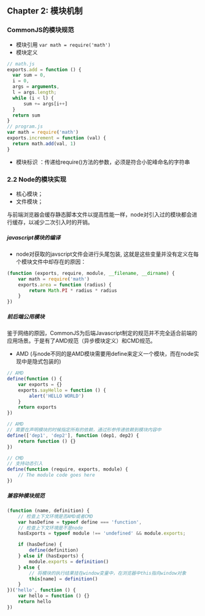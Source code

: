 ## Chapter 2:  模块机制

### CommonJS的模块规范
- 模块引用
`var math = require('math')`
- 模块定义
```javascript
// math.js
exports.add = function () {
  var sum = 0,
  i = 0,
  args = arguments,
  l = args.length;
  while (i < l) {
      sum += args[i++]
  }
  return sum
}
// program.js
var math = require('math')
exports.increment = function (val) {
  return math.add(val, 1)
}
```
- 模块标识
：传递给require()方法的参数，必须是符合小驼峰命名的字符串


### 2.2 Node的模块实现
- 核心模块；
- 文件模块；

与前端浏览器会缓存静态脚本文件以提高性能一样，node对引入过的模块都会进行缓存，以减少二次引入时的开销。

##### javascript模块的编译
- node对获取的javscript文件会进行头尾包装, 这就是这些变量并没有定义在每个模块文件中却存在的原因：
```javascript
(function (exports, require, module, __filename, __dirname) {
    var math = require('math')
    exports.area = function (radius) {
        return Math.PI * radius * radius
    }
})
```

##### 前后端公用模块
鉴于网络的原因，CommonJS为后端Javascript制定的规范并不完全适合前端的应用场景。于是有了AMD规范（异步模块定义）和CMD规范。
- AMD
(与node不同的是AMD模块需要用define来定义一个模块，而在node实现中是隐式包装的)
```javascript
// AMD
define(function () {
    var exports = {}
    exports.sayHello = function () {
        alert('HELLO WORLD')
    }
    return exports
})

// AMD
// 需要在声明模块的时候指定所有的依赖，通过形参传递依赖到模块内容中
define(['dep1', 'dep2'], function (dep1, dep2) {
    return function () {}
})

// CMD
// 支持动态引入
define(function (require, exports, module) {
    // The module code goes here
})
```
##### 兼容种模块规范
```javascript
(function (name, definition) {
    // 检查上下文环境是否AMD或者CMD
    var hasDefine = typeof define === 'function',
    // 检查上下文环境是不是node
    hasExports = typeof module !== 'undefined' && module.exports;

    if (hasDefine) {
        define(definition)
    } else if (hasExports) {
        module.exports = definition()
    } else {
        // 将模块的执行结果挂在window变量中，在浏览器中this指向window对象
        this[name] = definition()
    }
})('hello', function () {
    var hello = function () {}
    return hello
})
```

